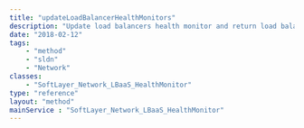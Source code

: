 ```yaml
---
title: "updateLoadBalancerHealthMonitors"
description: "Update load balancers health monitor and return load balancer object with listeners (frontend), pools (backend), health monitor server instances (members) and datacenter populated "
date: "2018-02-12"
tags:
    - "method"
    - "sldn"
    - "Network"
classes:
    - "SoftLayer_Network_LBaaS_HealthMonitor"
type: "reference"
layout: "method"
mainService : "SoftLayer_Network_LBaaS_HealthMonitor"
---
```

